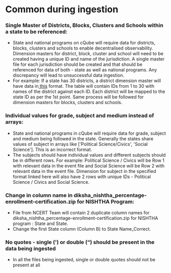 # Common during ingestion

### Single Master of Districts, Blocks, Clusters and Schools within a state to be referenced:

* State and national programs on cQube will require data for districts, blocks, clusters and schools to enable decentralised observability. Dimension masters for district, block, cluster and school will need to be created having a unique ID and name of the jurisdiction. A single master file for each jurisdiction should be created and that should be referenced for data of both - state as well as national programs. Any discrepancy will lead to unsuccessful data ingestion.
* For example: If a state has 30 districts, a district dimension master will have data in[ this](https://cqube.sunbird.org/data-ingestion-and-processing/cqube-schemas#district-dimension) format. The table will contain IDs from 1 to 30 with names of the district against each ID. Each district will be mapped to the state ID as per the 1st point. Same process will be followed for dimension masters for blocks, clusters and schools.

### Individual values for grade, subject and medium instead of arrays:

* State and national programs in cQube will require data for grade, subject and medium being followed in the state. Generally the states share values of subject in arrays like \['Political Science/Civics', 'Social Science']. This is an incorrect format.
* The subjects should have individual values and different subjects should be in different rows. For example: Political Science / Civics will be Row 1 with relevant data in the event file and Social Science will be Row 2 with relevant data in the event file. Dimension for subject in the specified format linked here will also have 2 rows with unique IDs - Political Science / Civics and Social Science.

### Change in column name in diksha\_nishtha\_percentage-enrollment-certification.zip for NISHTHA Program:

* File from NCERT Team will contain 2 duplicate column names for diksha\_nishtha\_percentage-enrollment-certification.zip for NISHTHA program : State and State.
* Change the first State column (Column B) to State Name\_Correct.

### No quotes - single (') or double (“) should be present in the data being ingested

* In all the files being ingested, single or double quotes should not be present at all
